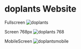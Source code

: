 # doplants Website

Fullscreen
![doplants](https://user-images.githubusercontent.com/90702225/205033121-c1e64ea3-6ee6-4f83-a00e-6b0e19b9d1c2.png)



Screen 768px   ![doplants 768](https://user-images.githubusercontent.com/90702225/205033943-18586277-4df9-4a5b-8dd1-0d4b14d469f7.png)



MobileScreen   ![doplantsmobile](https://user-images.githubusercontent.com/90702225/205033006-75fbae08-fcf7-49f9-8e53-e23f45ec84c3.png)

